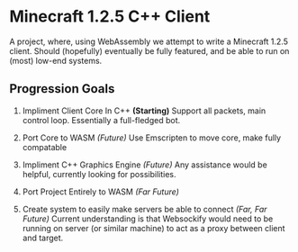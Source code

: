 # Minecraft 1.2.5 C++ Client
A project, where, using WebAssembly we attempt to write a Minecraft 1.2.5 client. Should (hopefully) eventually be fully featured, and be able to run on (most) low-end systems.

## Progression Goals
1. Impliment Client Core In C++ **(Starting)**
    Support all packets, main control loop. Essentially a full-fledged bot.

2. Port Core to WASM *(Future)*
    Use Emscripten to move core, make fully compatable

3. Impliment C++ Graphics Engine *(Future)*
    Any assistance would be helpful, currently looking for possibilities.

4. Port Project Entirely to WASM *(Far Future)*

5. Create system to easily make servers be able to connect *(Far, Far Future)*
    Current understanding is that Websockify would need to be running on server (or similar machine) to act as a proxy between client and target.

